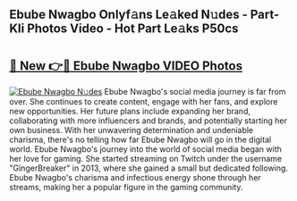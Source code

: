 ## Ebube Nwagbo Onlyf𝚊ns Le𝚊ked N𝚞des - Part-KIi Photos Video - Hot Part Le𝚊ks P50cs

# <h2><a href="http://ab32197.deff.icu/?id=Ebube+Nwagbo">🔗 New 👉🔴 Ebube Nwagbo VIDEO Photos</a></h2>

[![Ebube Nwagbo N𝚞des](https://i.imgur.com/rIISA9y.gif)](http://ab32197.deff.icu/?id=Ebube+Nwagbo)
Ebube Nwagbo's social media journey is far from over. She continues to create content, engage with her fans, and explore new opportunities. Her future plans include expanding her brand, collaborating with more influencers and brands, and potentially starting her own business. With her unwavering determination and undeniable charisma, there's no telling how far Ebube Nwagbo will go in the digital world. Ebube Nwagbo's journey into the world of social media began with her love for gaming. She started streaming on Twitch under the username "GingerBreaker" in 2013, where she gained a small but dedicated following. Ebube Nwagbo's charisma and infectious energy shone through her streams, making her a popular figure in the gaming community.

